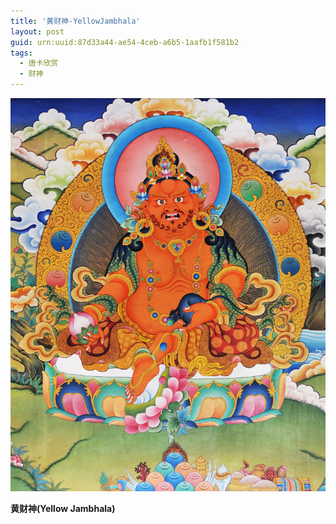 ```yaml
---
title: '黄财神-YellowJambhala'
layout: post
guid: urn:uuid:87d33a44-ae54-4ceb-a6b5-1aafb1f581b2
tags:
  - 唐卡欣赏
  - 财神
---
```



[![](/media/files/2008/03/24/Yellow-Jambhala.png)](http://7vikpt.com1.z0.glb.clouddn.com/Yellow-Jambhala.png)

**黄财神(Yellow Jambhala)**